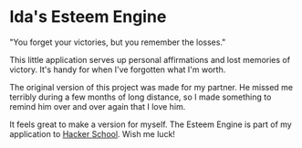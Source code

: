 Ida's Esteem Engine
===================

"You forget your victories, but you remember the losses."

This little application serves up personal affirmations and lost memories of victory. It's handy for when I've forgotten what I'm worth.

The original version of this project was made for my partner. He missed me terribly during a few months of long distance, so I made something to remind him over and over again that I love him. 

It feels great to make a version for myself. The Esteem Engine is part of my application to [Hacker School](https://www.hackerschool.com/). Wish me luck!